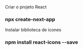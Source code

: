 Criar o projeto React
### npx create-next-app

Instalar biblioteca de icones
### npm install react-icons --save

